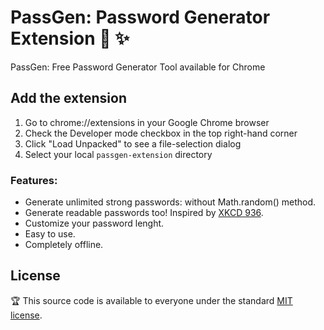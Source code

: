 # PassGen: Password Generator Extension 🤖 ✨

PassGen: Free Password Generator Tool available for Chrome

## Add the extension

1. Go to chrome://extensions in your Google Chrome browser
2. Check the Developer mode checkbox in the top right-hand corner
3. Click "Load Unpacked" to see a file-selection dialog
4. Select your local `passgen-extension` directory

### Features:
* Generate unlimited strong passwords: without Math.random() method.
* Generate readable passwords too! Inspired by [XKCD 936](http://xkcd.com/936/).
* Customize your password lenght.
* Easy to use.
* Completely offline.

## License

:trophy: This source code is available to everyone under the standard [MIT license](https://github.com/microsoft/vscode/blob/main/LICENSE.txt).
